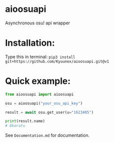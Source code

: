 # aioosuapi

Asynchronous osu! api wrapper

# Installation: 

Type this in terminal: `pip3 install git+https://github.com/Kyuunex/aioosuapi.git@v1`  


# Quick example:
```python
from aioosuapi import aioosuapi

osu = aioosuapi("your_osu_api_key")

result = await osu.get_user(u="1623405") 

print(result.name)
# Okoratu
```

See `Documentation.md` for documentation.
